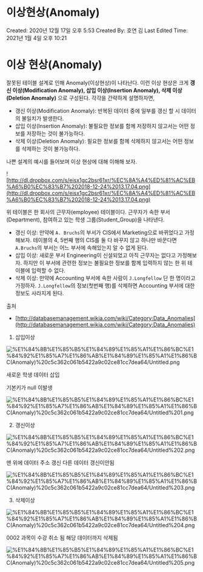 # 이상현상(Anomaly)

Created: 2020년 12월 17일 오후 5:53
Created By: 호연 김
Last Edited Time: 2021년 1월 4일 오후 10:21

# **이상 현상(Anomaly)**

잘못된 테이블 설계로 인해 Anomaly(이상현상)이 나타난다. 이런 이상 현상은 크게 **갱신 이상(Modification Anomaly), 삽입 이상(Insertion Anomaly), 삭제 이상(Deletion Anomaly)** 으로 구성된다. 각각을 간략하게 설명하자면,

- 갱신 이상(Modification Anomaly): 반복된 데이터 중에 일부를 갱신 할 시 데이터의 불일치가 발생한다.
- 삽입 이상(Insertion Anomaly): 불필요한 정보를 함께 저장하지 않고서는 어떤 정보를 저장하는 것이 불가능하다.
- 삭제 이상(Deletion Anomaly): 필요한 정보를 함께 삭제하지 않고서는 어떤 정보를 삭제하는 것이 불가능하다.

나쁜 설계의 예시를 들어보며 이상 현상에 대해 이해해 보자.

![http://dl.dropbox.com/s/eisx1gc2bsr61xr/%EC%8A%A4%ED%81%AC%EB%A6%B0%EC%83%B7%202018-12-24%2013.17.04.png](http://dl.dropbox.com/s/eisx1gc2bsr61xr/%EC%8A%A4%ED%81%AC%EB%A6%B0%EC%83%B7%202018-12-24%2013.17.04.png)

위 테이블은 한 회사의 근무자(employee) 테이블이다. 근무자가 속한 부서(Department), 참여하고 있는 학생 그룹(Student_Group)을 나타낸다.

- 갱신 이상: 만약에 `A. Bruchs`의 부서가 CIS에서 Marketing으로 바뀌었다고 가정해보자. 테이블의 4, 5번째 행의 CIS를 둘 다 바꾸지 않고 하나만 바꾼다면 `A.Bruchs`의 부서는 어느 부서에 속해있는지 알 수 없게 된다.
- 삽입 이상: 새로운 부서 Engineering이 신설되었고 아직 근무자는 없다고 가정해보자. 하지만 이 부서에 관련한 정보는 불필요한 정보를 함께 입력하지 않는 한 위 테이블에 입력할 수 없다.
- 삭제 이상: 만약에 Accounting 부서에 속한 사람이 `J.Longfellow` 단 한 명이라고 가정하자. `J.Longfellow`의 정보(첫번째 행)를 삭제하면 Accounting 부서에 대한 정보도 사라지게 된다.

출처

- [http://databasemanagement.wikia.com/wiki/Category:Data_Anomalies](http://databasemanagement.wikia.com/wiki/Category:Data_Anomalies)

1. 삽입이상

![%E1%84%8B%E1%85%B5%E1%84%89%E1%85%A1%E1%86%BC%E1%84%92%E1%85%A7%E1%86%AB%E1%84%89%E1%85%A1%E1%86%BC(Anomaly)%20c5c362c061b5422a9c02ce81cc7dea64/Untitled.png](%E1%84%8B%E1%85%B5%E1%84%89%E1%85%A1%E1%86%BC%E1%84%92%E1%85%A7%E1%86%AB%E1%84%89%E1%85%A1%E1%86%BC(Anomaly)%20c5c362c061b5422a9c02ce81cc7dea64/Untitled.png)

새로운 학생 데이터 삽입

기본키가 null 이발생

![%E1%84%8B%E1%85%B5%E1%84%89%E1%85%A1%E1%86%BC%E1%84%92%E1%85%A7%E1%86%AB%E1%84%89%E1%85%A1%E1%86%BC(Anomaly)%20c5c362c061b5422a9c02ce81cc7dea64/Untitled%201.png](%E1%84%8B%E1%85%B5%E1%84%89%E1%85%A1%E1%86%BC%E1%84%92%E1%85%A7%E1%86%AB%E1%84%89%E1%85%A1%E1%86%BC(Anomaly)%20c5c362c061b5422a9c02ce81cc7dea64/Untitled%201.png)

2. 갱신이상

![%E1%84%8B%E1%85%B5%E1%84%89%E1%85%A1%E1%86%BC%E1%84%92%E1%85%A7%E1%86%AB%E1%84%89%E1%85%A1%E1%86%BC(Anomaly)%20c5c362c061b5422a9c02ce81cc7dea64/Untitled%202.png](%E1%84%8B%E1%85%B5%E1%84%89%E1%85%A1%E1%86%BC%E1%84%92%E1%85%A7%E1%86%AB%E1%84%89%E1%85%A1%E1%86%BC(Anomaly)%20c5c362c061b5422a9c02ce81cc7dea64/Untitled%202.png)

맨 위에 데이터 주소 갱신 다른 데이터 갱신이안됨

![%E1%84%8B%E1%85%B5%E1%84%89%E1%85%A1%E1%86%BC%E1%84%92%E1%85%A7%E1%86%AB%E1%84%89%E1%85%A1%E1%86%BC(Anomaly)%20c5c362c061b5422a9c02ce81cc7dea64/Untitled%203.png](%E1%84%8B%E1%85%B5%E1%84%89%E1%85%A1%E1%86%BC%E1%84%92%E1%85%A7%E1%86%AB%E1%84%89%E1%85%A1%E1%86%BC(Anomaly)%20c5c362c061b5422a9c02ce81cc7dea64/Untitled%203.png)

3. 삭제이상

![%E1%84%8B%E1%85%B5%E1%84%89%E1%85%A1%E1%86%BC%E1%84%92%E1%85%A7%E1%86%AB%E1%84%89%E1%85%A1%E1%86%BC(Anomaly)%20c5c362c061b5422a9c02ce81cc7dea64/Untitled%204.png](%E1%84%8B%E1%85%B5%E1%84%89%E1%85%A1%E1%86%BC%E1%84%92%E1%85%A7%E1%86%AB%E1%84%89%E1%85%A1%E1%86%BC(Anomaly)%20c5c362c061b5422a9c02ce81cc7dea64/Untitled%204.png)

0002 과목이 수강 취소 됨 해당 데이터까지 삭제됨

![%E1%84%8B%E1%85%B5%E1%84%89%E1%85%A1%E1%86%BC%E1%84%92%E1%85%A7%E1%86%AB%E1%84%89%E1%85%A1%E1%86%BC(Anomaly)%20c5c362c061b5422a9c02ce81cc7dea64/Untitled%205.png](%E1%84%8B%E1%85%B5%E1%84%89%E1%85%A1%E1%86%BC%E1%84%92%E1%85%A7%E1%86%AB%E1%84%89%E1%85%A1%E1%86%BC(Anomaly)%20c5c362c061b5422a9c02ce81cc7dea64/Untitled%205.png)